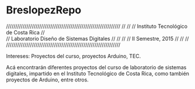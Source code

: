 # BreslopezRepo
//////////////////////////////////////////////////////////////
//                                                          //
//         Instituto Tecnológico de Costa Rica              //  
//        Laboratorio Diseño de Sistemas Digitales          //
//                                                          //
//                  II Semestre, 2015                       //
//                                                          //
//////////////////////////////////////////////////////////////

Intereses: Proyectos del curso, proyectos Arduino, TEC.

Acá encontrarán diferentes proyectos del curso de laboratorio de sistemas digitales, impartido en el Instituto Tecnológico de Costa Rica, como también proyectos de Arduino, entre otros.
